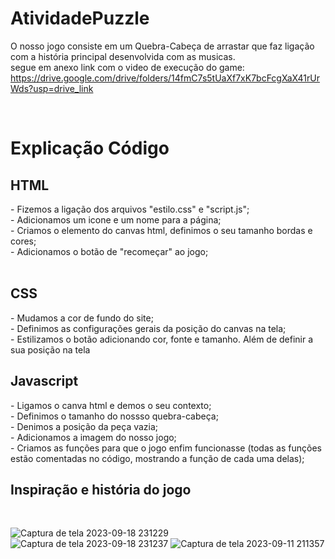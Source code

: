 # AtividadePuzzle
O nosso jogo consiste em um Quebra-Cabeça de arrastar que faz ligação com a história principal desenvolvida com as musicas.<br>
segue em anexo link com o video de execução do game: 
https://drive.google.com/drive/folders/14fmC7s5tUaXf7xK7bcFcgXaX41rUrWds?usp=drive_link





<br><h1>Explicação Código</h1>
<h2>HTML</h2>
- Fizemos a ligação dos arquivos "estilo.css" e "script.js";<br>
- Adicionamos um icone e um nome para a página;<br>
- Criamos o elemento do canvas html, definimos o seu tamanho bordas e cores;<br>
- Adicionamos o botão de "recomeçar" ao jogo;<br></br>

<h2>CSS</h2>
- Mudamos a cor de fundo do site; <br>
- Definimos as configurações gerais da posição do canvas na tela;<br>
- Estilizamos o botão adicionando cor, fonte e tamanho. Além de definir a sua posição na tela <br>

<h2> Javascript</h2>
- Ligamos o canva html e demos o seu contexto; <br>
- Definimos o tamanho do nossso quebra-cabeça;<br>
- Denimos a posição da peça vazia;<br>
- Adicionamos a imagem do nosso jogo;<br>
- Criamos as funções para que o jogo enfim funcionasse (todas as funções estão comentadas no código, mostrando a função de cada uma delas);<br>

<h2> Inspiração e história do jogo</h2><br>

![Captura de tela 2023-09-18 231229](https://github.com/Fernanda-Marcelino/AtividadePuzzle/assets/128320607/034c363f-aa68-446f-89b0-915e8495fefe)
![Captura de tela 2023-09-18 231237](https://github.com/Fernanda-Marcelino/AtividadePuzzle/assets/128320607/7802fdc3-68b1-4595-9273-104a68bea565)
![Captura de tela 2023-09-11 211357](https://github.com/Fernanda-Marcelino/AtividadePuzzle/assets/128320607/f2f75ee9-4640-4c9a-9f55-f1c3dd78e952)

